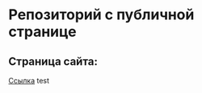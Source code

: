 # Репозиторий с публичной странице
## Страница сайта:
[Ссылка](https://newtestformeo.github.io/new-repo-2/)
test